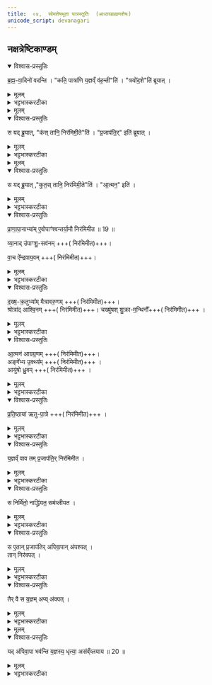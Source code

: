 ```yaml
---
title:  ०४,  सोमशेषभूता पात्रस्तुतिः  (आध्वरब्राह्मणशेषः)
unicode_script: devanagari
---
```

## नक्षत्रेष्टिकाण्डम्‌
<details open><summary>विश्वास-प्रस्तुतिः</summary>

ब्र॒ह्म॒-वा॒दिनो॑ वदन्ति ।
"कति॒ पात्रा॑णि य॒ज्ञव्ँ व॑ह॒न्ती"ति॑ । "त्रयो॑द॒शे"ति॑ ब्रूयात् ।
</details>

<details><summary>मूलम्</summary>

ब्र॒ह्म॒-वा॒दिनो॑ वदन्ति ।
"कति॒ पात्रा॑णि य॒ज्ञव्ँ व॑ह॒न्ती"ति॑ । "त्रयो॑द॒शे"ति॑ ब्रूयात् ।
</details>

<details><summary>भट्टभास्करटीका</summary>

1 अथाध्वरब्राह्मणशेषः सोमार्षेयम् ॥ ब्रह्मवादिनो वदन्ति कति पात्रणीत्यादिरनुवाकः सोमार्षेयम् । कतीति संख्याप्रश्नः । कति पात्राणि यज्ञोपकरणानि यज्ञं वहन्ति निर्वर्तयन्ति ।
</details>


<details><summary>मूलम्</summary>

स यद्ब्रू॒यात् ।
कस्तानि॒ निर॑मिमी॒तेति॑ ।
</details>

<details open><summary>विश्वास-प्रस्तुतिः</summary>

स यद् ब्रू॒यात्, "क॑स् तानि॒ निर॑मिमी॒ते"ति॑ । "प्र॒जाप॑ति॒र्" इति॑ ब्रूयात् ।
</details>

<details><summary>मूलम्</summary>

स यद् ब्रू॒यात्, "क॑स् तानि॒ निर॑मिमी॒ते"ति॑ । "प्र॒जाप॑ति॒र्" इति॑ ब्रूयात् ।
</details>

<details><summary>भट्टभास्करटीका</summary>

स इति । स पर्यनुयोक्ता यदि ब्रूयात् यदि पुनरपि पृच्छेत् इति ।

क इति कर्तृप्रश्नः ।
</details>


<details><summary>मूलम्</summary>

स यद्ब्रू॒यात् ।
कुत॒स्तानि॒ निर॑मिमी॒तेति॑ ।
</details>

<details open><summary>विश्वास-प्रस्तुतिः</summary>

स यद् ब्रू॒यात् ,"कुत॒स् तानि॒ निर॑मिमी॒ते"ति॑ । "आ॒त्मन॒" इति॑ ।
</details>

<details><summary>मूलम्</summary>

स यद् ब्रू॒यात् ,"कुत॒स् तानि॒ निर॑मिमी॒ते"ति॑ । "आ॒त्मन॒" इति॑ ।
</details>

<details><summary>भट्टभास्करटीका</summary>

आत्मन इति । स्वस्मादित्यर्थः ॥
</details>

<details open><summary>विश्वास-प्रस्तुतिः</summary>

प्रा॒णा॒पा॒नाभ्या॑म् ए॒वोपाꣳ॑श्वन्तर्या॒मौ निर॑मिमीत ॥ 19 ॥  

व्या॒नाद् उ॑पाꣳशु॒-सव॑नम् +++( निर॑मिमीत)+++।  

वा॒च ऐ᳚न्द्रवाय॒वम् +++( निर॑मिमीत)+++।   
</details>

<details><summary>मूलम्</summary>

प्रा॒णा॒पा॒नाभ्या॑म् ए॒वोपाꣳ॑श्वन्तर्या॒मौ निर॑मिमीत ॥ 19 ॥  

व्या॒नाद् उ॑पाꣳशु॒-सव॑नम् +++( निर॑मिमीत)+++।  

वा॒च ऐ᳚न्द्रवाय॒वम् +++( निर॑मिमीत)+++।   
</details>

<details><summary>भट्टभास्करटीका</summary>

2 अथैकैकश्येन व्याचष्टे - प्राणापानाभ्यामिति ॥ प्राणादिभ्य उत्पन्नत्वात् गृहीतत्वात्तेभ्य एव साद्यन्ते 'एष ते योनिः प्राणाय त्वा’ इत्यादिना ।
</details>

<details open><summary>विश्वास-प्रस्तुतिः</summary>

द॒ख्ष॒-क्र॒तुभ्या᳚म् मैत्रावरु॒णम् +++( निर॑मिमीत)+++।   
श्रोत्रा॑द् आश्वि॒नम् +++( निर॑मिमीत)+++।
चख्षु॑षश् शु॒क्रा-म॒न्थिनौ᳚+++( निर॑मिमीत)+++ ।   
</details>

<details><summary>मूलम्</summary>

द॒ख्ष॒-क्र॒तुभ्या᳚म् मैत्रावरु॒णम् +++( निर॑मिमीत)+++।   
श्रोत्रा॑द् आश्वि॒नम् +++( निर॑मिमीत)+++।
चख्षु॑षश् शु॒क्रा-म॒न्थिनौ᳚+++( निर॑मिमीत)+++ ।   
</details>

<details><summary>भट्टभास्करटीका</summary>

दक्षक्रतू उत्साहसंकल्पौ ।
</details>

<details open><summary>विश्वास-प्रस्तुतिः</summary>

आ॒त्मन॑ आग्रय॒णम् +++( निर॑मिमीत)+++।   
अङ्गे᳚भ्य उ॒क्थ्य᳚म् +++( निर॑मिमीत)+++ ।   
आयु॑षो ध्रु॒वम् +++( निर॑मिमीत)+++ ।   
</details>

<details><summary>मूलम्</summary>

आ॒त्मन॑ आग्रय॒णम् +++( निर॑मिमीत)+++।   
अङ्गे᳚भ्य उ॒क्थ्य᳚म् +++( निर॑मिमीत)+++ ।   
आयु॑षो ध्रु॒वम् +++( निर॑मिमीत)+++ ।   
</details>

<details><summary>भट्टभास्करटीका</summary>

आत्मा देहः ।
</details>

<details open><summary>विश्वास-प्रस्तुतिः</summary>

प्र॒ति॒ष्ठाया॑ ऋतु-पा॒त्रे +++( निर॑मिमीत)+++ ।   
</details>

<details><summary>मूलम्</summary>

प्र॒ति॒ष्ठाया॑ ऋतु-पा॒त्रे +++( निर॑मिमीत)+++ ।   
</details>

<details><summary>भट्टभास्करटीका</summary>

प्रतिष्ठा पादौ ॥
</details>

<details open><summary>विश्वास-प्रस्तुतिः</summary>

य॒ज्ञव्ँ वाव तम् प्र॒जाप॑ति॒र् निर॑मिमीत ।  
</details>

<details><summary>मूलम्</summary>

य॒ज्ञव्ँ वाव तम् प्र॒जाप॑ति॒र् निर॑मिमीत ।  
</details>

<details><summary>भट्टभास्करटीका</summary>

यज्ञं वावेत्यादि ॥ यज्ञापेक्षमेकवचनं पुल्लिङ्गता च । तान्येतानि खलु पात्राणि प्रजापतिः पूर्वं यज्ञं निर्मितवान् ।
</details>

<details open><summary>विश्वास-प्रस्तुतिः</summary>

स निर्मि॑तो॒ नाद्ध्रि॑यत॒ सम॑व्लीयत ।   
</details>

<details><summary>मूलम्</summary>

स निर्मि॑तो॒ नाद्ध्रि॑यत॒ सम॑व्लीयत ।   
</details>

<details><summary>भट्टभास्करटीका</summary>

स तथा निर्मितो यज्ञो नाध्रियत नावतिष्ठत, अपि तु समव्लीयत व्यशीर्यत । व्ली विशरणे ।
</details>

<details open><summary>विश्वास-प्रस्तुतिः</summary>

स ए॒तान् प्र॒जाप॑तिर् अपिवा॒पान् अ॑पश्यत् ।    
तान् निर॑वपत् ।
</details>

<details><summary>मूलम्</summary>

स ए॒तान् प्र॒जाप॑तिर् अपिवा॒पान् अ॑पश्यत् ।    
तान् निर॑वपत् ।
</details>

<details><summary>भट्टभास्करटीका</summary>

स इत्यादि विशीर्णं यज्ञं पश्यन् स प्रजापतिरेतान् अपिवापान् प्रतिनिग्राह्यादीन् अपश्यत् निरवपत् । विशीर्णस्य यज्ञस्य अपिवपनं पुनरुत्पादनं येषु ते अपिवापाः । करणे घञ्, थाथादिना उत्तरपदान्तोदात्तत्वम् ।
</details>

<details open><summary>विश्वास-प्रस्तुतिः</summary>

तैर् वै स य॒ज्ञम् अप्य् अ॑वपत् ।  
</details>

<details><summary>मूलम्</summary>

तैर् वै स य॒ज्ञम् अप्य् अ॑वपत् ।  
</details>

<details><summary>भट्टभास्करटीका</summary>

स तैर्यज्ञमप्यवपत् पुनरुदपादयत् ।
</details>


<details><summary>मूलम्</summary>

यद॑पिवा॒पा भव॑न्ति ।
य॒ज्ञस्य॒ धृत्या॒ अस॑व्ँव्लयाय ॥ 20 ॥   
</details>

<details open><summary>विश्वास-प्रस्तुतिः</summary>

यद् अ॑पिवा॒पा भव॑न्ति य॒ज्ञस्य॒ धृत्या॒ अस॑व्ँव्लयाय ॥ 20 ॥  
</details>

<details><summary>मूलम्</summary>

यद् अ॑पिवा॒पा भव॑न्ति य॒ज्ञस्य॒ धृत्या॒ अस॑व्ँव्लयाय ॥ 20 ॥  
</details>

<details><summary>भट्टभास्करटीका</summary>

यदित्यादि । गतम् । असंव्लयः अविशरणम् ॥

इति पञ्चमे चतुर्थोऽनुवाकः ॥   

</details>

